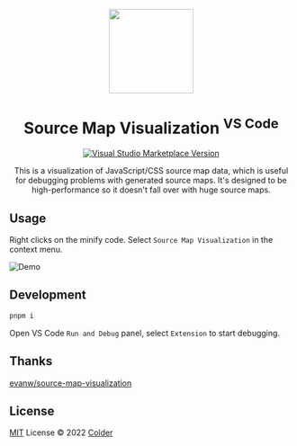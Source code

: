 <p align="center">
<img src="https://raw.githubusercontent.com/cncolder/vscode-source-map-visualization/main/res/icon.png" height="150">
</p>

<h1 align="center">Source Map Visualization <sup>VS Code</sup></h1>

<p align="center">
<a href="https://marketplace.visualstudio.com/items?itemName=colder.source-map-visualization" target="__blank"><img src="https://img.shields.io/visual-studio-marketplace/v/colder.source-map-visualization.svg?label=VS%20Code%20Marketplace&logo=visual-studio-code" alt="Visual Studio Marketplace Version" /></a>
</p>

<p align="center">
This is a visualization of JavaScript/CSS source map data, which is useful for debugging problems with generated source maps. It's designed to be high-performance so it doesn't fall over with huge source maps.
</p>

## Usage

Right clicks on the minify code. Select `Source Map Visualization` in the context menu.

![Demo](https://raw.githubusercontent.com/cncolder/vscode-source-map-visualization/main/docs/demo.gif)

## Development

```bash
pnpm i
```

Open VS Code `Run and Debug` panel, select `Extension` to start debugging.

## Thanks

[evanw/source-map-visualization](https://github.com/evanw/source-map-visualization)

## License

[MIT](./LICENSE) License © 2022 [Colder](https://github.com/cncolder)
